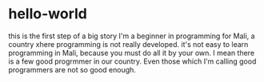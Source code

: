 # hello-world
this is the first step of a big story
I'm a beginner in programming for Mali, a country xhere programming is not really developed. 
it's not easy to learn programming in Mali, because you must do all it by your own. I mean there
is a few good progrmmer in our country. Even those which I'm calling good programmers are not so good enough.
